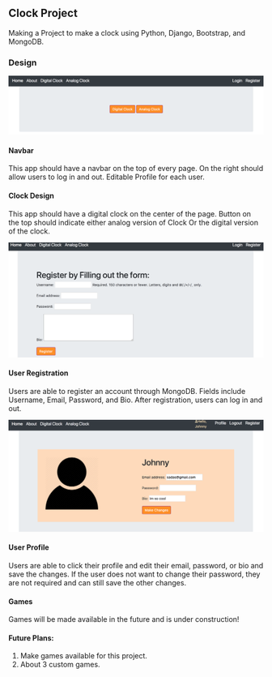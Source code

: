 ## Clock Project

Making a Project to make a clock using Python, Django, Bootstrap, and MongoDB.

### Design

![Clocks](images/home_page.png)


#### Navbar
This app should have a navbar on the top of every page.
On the right should allow users to log in and out.
Editable Profile for each user.

#### Clock Design
This app should have a digital clock on the center of the page.
Button on the top should indicate either analog version of Clock
Or the digital version of the clock.

![Register](images/registration.png)
#### User Registration
Users are able to register an account through MongoDB. Fields include
Username, Email, Password, and Bio. After registration, users can log in
and out.

![Profile](images/profile.png)
#### User Profile
Users are able to click their profile and edit their email, password, or
bio and save the changes. If the user does not want to change their password,
they are not required and can still save the other changes.

#### Games
Games will be made available in the future and is under construction!


#### Future Plans:
1. Make games available for this project.
2. About 3 custom games.
